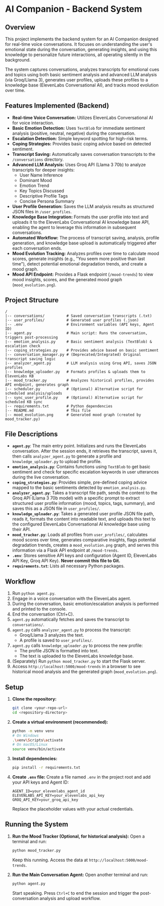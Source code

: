 # AI Companion - Backend System

## Overview

This project implements the backend system for an AI Companion designed for real-time voice conversations. It focuses on understanding the user's emotional state during the conversation, generating insights, and using this knowledge to personalize future interactions, all operating silently in the background.

The system captures conversations, analyzes transcripts for emotional cues and topics using both basic sentiment analysis and advanced LLM analysis (via Groq/Llama 3), generates user profiles, uploads these profiles to a knowledge base (ElevenLabs Conversational AI), and tracks mood evolution over time.

## Features Implemented (Backend)

*   **Real-time Voice Conversation:** Utilizes ElevenLabs Conversational AI for voice interaction.
*   **Basic Emotion Detection:** Uses `TextBlob` for immediate sentiment analysis (positive, neutral, negative) during the conversation.
*   **Escalation Detection:** Simple keyword spotting for high-risk terms.
*   **Coping Strategies:** Provides basic coping advice based on detected sentiment.
*   **Transcript Saving:** Automatically saves conversation transcripts to the `/conversations` directory.
*   **Advanced LLM Analysis:** Uses Groq API (Llama 3 70b) to analyze transcripts for deeper insights:
    *   User Name Inference
    *   Dominant Mood
    *   Emotion Trend
    *   Key Topics Discussed
    *   Descriptive Profile Tags
    *   Concise Persona Summary
*   **User Profile Generation:** Saves the LLM analysis results as structured JSON files in `/user_profiles`.
*   **Knowledge Base Integration:** Formats the user profile into text and uploads it to the ElevenLabs Conversational AI knowledge base API, enabling the agent to leverage this information in subsequent conversations.
*   **Automated Workflow:** The process of transcript saving, analysis, profile generation, and knowledge base upload is automatically triggered after each conversation ends.
*   **Mood Evolution Tracking:** Analyzes profiles over time to calculate mood scores, generate insights (e.g., "You seem more positive than last time"), detect potential emotional degradation trends, and create a mood graph.
*   **Mood API Endpoint:** Provides a Flask endpoint (`/mood-trends`) to view mood insights, scores, and the generated mood graph (`mood_evolution.png`).

## Project Structure

```
/
|-- conversations/          # Saved conversation transcripts (.txt)
|-- user_profiles/          # Generated user profiles (.json)
|-- .env                    # Environment variables (API keys, Agent ID)
|-- agent.py                # Main script: Runs the conversation, triggers post-processing
|-- emotion_analysis.py     # Basic sentiment analysis (TextBlob) & escalation check
|-- coping_strategies.py    # Provides advice based on basic sentiment
|-- conversation_manager.py # (Deprecated/Integrated) Original transcript saving logic
|-- analyzer_agent.py       # LLM analysis using Groq API, saves JSON profiles
|-- knowledge_uploader.py   # Formats profiles & uploads them to ElevenLabs KB
|-- mood_tracker.py         # Analyzes historical profiles, provides API endpoint, generates graph
|-- scheduler.py            # (Optional) Alternative script for scheduled analysis/uploads
|-- sync_user_profile.py    # (Optional) Alternative script for scheduled KB sync
|-- requirements.txt        # Python dependencies
|-- README.md               # This file
|-- mood_evolution.png      # Generated mood graph (created by mood_tracker.py)
```

## File Descriptions

*   **`agent.py`**: The main entry point. Initializes and runs the ElevenLabs conversation. After the session ends, it retrieves the transcript, saves it, then calls `analyzer_agent.py` to generate a profile and `knowledge_uploader.py` to upload the profile.
*   **`emotion_analysis.py`**: Contains functions using `TextBlob` to get basic sentiment and check for specific escalation keywords in user utterances during the live conversation.
*   **`coping_strategies.py`**: Provides simple, pre-defined coping advice mapped to the basic sentiments detected by `emotion_analysis.py`.
*   **`analyzer_agent.py`**: Takes a transcript file path, sends the content to the Groq API (Llama 3 70b model) with a specific prompt to extract structured user profile information (mood, topics, tags, summary), and saves this as a JSON file in `user_profiles/`.
*   **`knowledge_uploader.py`**: Takes a generated user profile JSON file path, reads it, formats the content into readable text, and uploads this text to the configured ElevenLabs Conversational AI knowledge base using their API.
*   **`mood_tracker.py`**: Loads all profiles from `user_profiles/`, calculates mood scores over time, generates comparative insights, flags potential degradation trends, creates a `mood_evolution.png` graph, and serves this information via a Flask API endpoint at `/mood-trends`.
*   **`.env`**: Stores sensitive API keys and configuration (Agent ID, ElevenLabs API Key, Groq API Key). **Never commit this file to Git.**
*   **`requirements.txt`**: Lists all necessary Python packages.

## Workflow

1.  Run `python agent.py`.
2.  Engage in a voice conversation with the ElevenLabs agent.
3.  During the conversation, basic emotion/escalation analysis is performed and printed to the console.
4.  End the conversation (Ctrl+C).
5.  `agent.py` automatically fetches and saves the transcript to `conversations/`.
6.  `agent.py` calls `analyzer_agent.py` to process the transcript:
    *   Groq/Llama 3 analyzes the text.
    *   A profile is saved to `user_profiles/`.
7.  `agent.py` calls `knowledge_uploader.py` to process the new profile:
    *   The profile JSON is formatted into text.
    *   The text is uploaded to the ElevenLabs knowledge base.
8.  (Separately) Run `python mood_tracker.py` to start the Flask server.
9.  Access `http://localhost:5000/mood-trends` in a browser to see historical mood analysis and the generated graph (`mood_evolution.png`).

## Setup

1.  **Clone the repository:**
    ```bash
    git clone <your-repo-url>
    cd <repository-directory>
    ```
2.  **Create a virtual environment (recommended):**
    ```bash
    python -m venv venv
    # On Windows
    .\venv\Scripts\activate
    # On macOS/Linux
    source venv/bin/activate
    ```
3.  **Install dependencies:**
    ```bash
    pip install -r requirements.txt
    ```
4.  **Create `.env` file:** Create a file named `.env` in the project root and add your API keys and Agent ID:
    ```dotenv
    AGENT_ID=your_elevenlabs_agent_id
    ELEVENLABS_API_KEY=your_elevenlabs_api_key
    GROQ_API_KEY=your_groq_api_key
    ```
    Replace the placeholder values with your actual credentials.

## Running the System

1.  **Run the Mood Tracker (Optional, for historical analysis):**
    Open a terminal and run:
    ```bash
    python mood_tracker.py
    ```
    Keep this running. Access the data at `http://localhost:5000/mood-trends`.

2.  **Run the Main Conversation Agent:**
    Open another terminal and run:
    ```bash
    python agent.py
    ```
    Start speaking. Press `Ctrl+C` to end the session and trigger the post-conversation analysis and upload workflow. 
